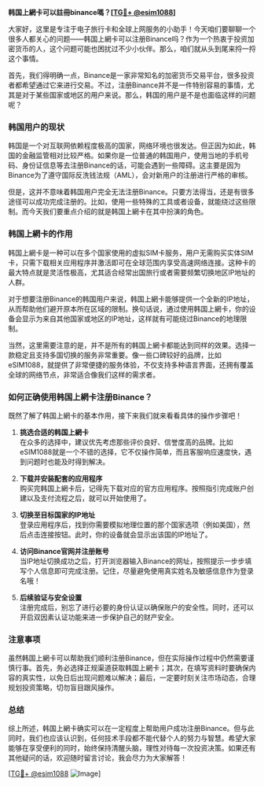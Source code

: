 **韩国上網卡可以註冊binance嗎？[[TG💪+ @esim1088](https://t.me/s/esim1088)]**

大家好，这里是专注于电子旅行卡和全球上网服务的小助手！今天咱们要聊聊一个很多人都关心的问题——韩国上網卡可以注册Binance吗？作为一个热衷于投资加密货币的人，这个问题可能也困扰过不少小伙伴。那么，咱们就从头到尾来捋一捋这个事情。

首先，我们得明确一点，Binance是一家非常知名的加密货币交易平台，很多投资者都希望通过它来进行交易。不过，注册Binance并不是一件特别容易的事情，尤其是对于某些国家或地区的用户来说。那么，韩国的用户是不是也面临这样的问题呢？

### 韩国用户的现状

韩国是一个对互联网依赖程度极高的国家，网络环境也很发达。但正因为如此，韩国的金融监管相对比较严格。如果你是一位普通的韩国用户，使用当地的手机号码、身份证信息等去注册Binance的话，可能会遇到一些障碍。这主要是因为Binance为了遵守国际反洗钱法规（AML），会对新用户的注册进行严格的审核。

但是，这并不意味着韩国用户完全无法注册Binance。只要方法得当，还是有很多途径可以成功完成注册的。比如，使用一些特殊的工具或者设备，就能绕过这些限制。而今天我们要重点介绍的就是韩国上網卡在其中扮演的角色。

### 韩国上網卡的作用

韩国上網卡是一种可以在多个国家使用的虚拟SIM卡服务，用户无需购买实体SIM卡，只需下载相关应用程序并激活即可在全球范围内享受高速网络连接。这种卡的最大特点就是灵活性极高，尤其适合经常出国旅行或者需要频繁切换地区IP地址的人群。

对于想要注册Binance的韩国用户来说，韩国上網卡能够提供一个全新的IP地址，从而帮助他们避开原本所在区域的限制。换句话说，通过使用韩国上網卡，你的设备会显示为来自其他国家或地区的IP地址，这样就有可能绕过Binance的地理限制。

当然，这里需要注意的是，并不是所有的韩国上網卡都能达到同样的效果。选择一款稳定且支持多国切换的服务非常重要。像一些口碑较好的品牌，比如eSIM1088，就提供了非常便捷的服务体验，不仅支持多种语言界面，还拥有覆盖全球的网络节点，非常适合像我们这样的需求者。

### 如何正确使用韩国上網卡注册Binance？

既然了解了韩国上網卡的基本作用，接下来我们就来看看具体的操作步骤吧！

1. **挑选合适的韩国上網卡**  
   在众多的选择中，建议优先考虑那些评价良好、信誉度高的品牌。比如eSIM1088就是一个不错的选择，它不仅操作简单，而且客服响应速度快，遇到问题时也能及时得到解决。

2. **下载并安装配套的应用程序**  
   购买完韩国上網卡后，记得先下载对应的官方应用程序。按照指引完成账户创建以及支付流程之后，就可以开始使用了。

3. **切换至目标国家的IP地址**  
   登录应用程序后，找到你需要模拟地理位置的那个国家选项（例如美国），然后点击连接按钮。此时，你的设备就会显示出该国的IP地址了。

4. **访问Binance官网并注册账号**  
   当IP地址切换成功之后，打开浏览器输入Binance的网址，按照提示一步步填写个人信息即可完成注册。记住，尽量避免使用真实姓名及敏感信息作为登录名哦！

5. **后续验证与安全设置**  
   注册完成后，别忘了进行必要的身份认证以确保账户的安全性。同时，还可以开启双因素认证功能来进一步保护自己的财产安全。

### 注意事项

虽然韩国上網卡可以帮助我们顺利注册Binance，但在实际操作过程中仍然需要谨慎行事。首先，务必选择正规渠道获取韩国上網卡；其次，在填写资料时要确保内容的真实性，以免日后出现问题难以解决；最后，一定要时刻关注市场动态，合理规划投资策略，切勿盲目跟风操作。

### 总结

综上所述，韩国上網卡确实可以在一定程度上帮助用户成功注册Binance。但与此同时，我们也应该认识到，任何技术手段都不能代替个人的努力与智慧。希望大家能够在享受便利的同时，始终保持清醒头脑，理性对待每一次投资决策。如果还有其他疑问的话，欢迎随时留言讨论，我会尽力为大家解答！

[[TG💪+ @esim1088](https://t.me/s/esim1088) ![Image](https://i.postimg.cc/4NQfJmqS/Snipaste-2025-05-13-00-14-12.png)]